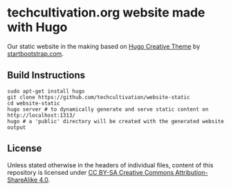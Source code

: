 # techcultivation.org website made with Hugo

Our static website in the making based on [Hugo Creative Theme](http://themes.gohugo.io/theme/creative/) by [startbootstrap.com](http://startbootstrap.com).

## Build Instructions

```
sudo apt-get install hugo
git clone https://github.com/techcultivation/website-static
cd website-static
hugo server # to dynamically generate and serve static content on http://localhost:1313/
hugo # a 'public' directory will be created with the generated website output
```

## License

Unless stated otherwise in the headers of individual files, content of this repository is licensed under [CC BY-SA Creative Commons Attribution-ShareAlike 4.0](https://creativecommons.org/licenses/by-sa/4.0/).
